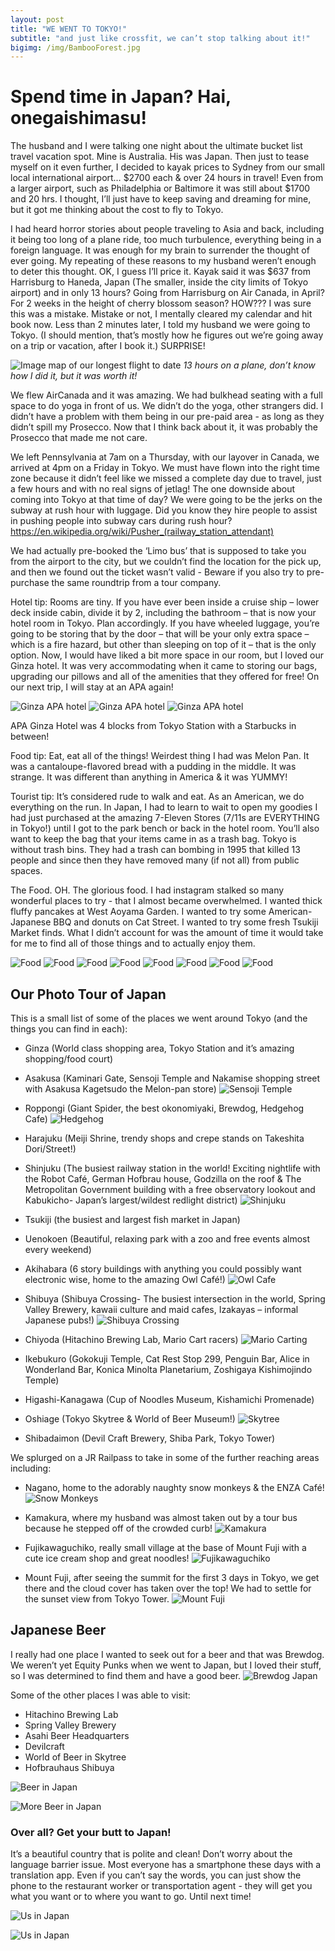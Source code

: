 ```yaml
---
layout: post
title: "WE WENT TO TOKYO!"
subtitle: "and just like crossfit, we can’t stop talking about it!"
bigimg: /img/BambooForest.jpg
---
```


# Spend time in Japan? Hai, onegaishimasu!

The husband and I were talking one night about the ultimate bucket list travel vacation spot.  Mine is Australia. His was Japan. Then just to tease myself on it even further, I decided to kayak prices to Sydney from our small local international airport… $2700 each & over 24 hours in travel! Even from a larger airport, such as Philadelphia or Baltimore it was still about $1700 and 20 hrs. I thought, I’ll just have to keep saving and dreaming for mine, but it got me thinking about the cost to fly to Tokyo. 

I had heard horror stories about people traveling to Asia and back, including it being too long of a plane ride, too much turbulence, everything being in a foreign language.  It was enough for my brain to surrender the thought of ever going.  My repeating of these reasons to my husband weren’t enough to deter this thought. OK, I guess I’ll price it. Kayak said it was $637 from Harrisburg to Haneda, Japan (The smaller, inside the city limits of Tokyo airport) and in only 13 hours? Going from Harrisburg on Air Canada, in April? For 2 weeks in the height of cherry blossom season? HOW???  I was sure this was a mistake. Mistake or not, I mentally cleared my calendar and hit book now. Less than 2 minutes later, I told my husband we were going to Tokyo.  (I should mention, that’s mostly how he figures out we’re going away on a trip or vacation, after I book it.) SURPRISE! 


![Image map of our longest flight to date](https://nicoleabuhakmeh.github.io/img/HarrisburgtoJapan.png)
<i> 13 hours on a plane, don’t know how I did it, but it was worth it!</i>

We flew AirCanada and it was amazing. We had bulkhead seating with a full space to do yoga in front of us. We didn’t do the yoga, other strangers did. I didn’t have a problem with them being in our pre-paid area - as long as they didn’t spill my Prosecco. Now that I think back about it, it was probably the Prosecco that made me not care. 

We left Pennsylvania at 7am on a Thursday, with our layover in Canada, we arrived at 4pm on a Friday in Tokyo. We must have flown into the right time zone because it didn’t feel like we missed a complete day due to travel, just a few hours and with no real signs of jetlag!  The one downside about coming into Tokyo at that time of day? We were going to be the jerks on the subway at rush hour with luggage.  Did you know they hire people to assist in pushing people into subway cars during rush hour? https://en.wikipedia.org/wiki/Pusher_(railway_station_attendant)

We had actually pre-booked the ‘Limo bus’ that is supposed to take you from the airport to the city, but we couldn’t find the location for the pick up, and then we found out the ticket wasn’t valid - Beware if you also try to pre-purchase the same roundtrip from a tour company. 

Hotel tip: Rooms are tiny. If you have ever been inside a cruise ship – lower deck inside cabin, divide it by 2, including the bathroom – that is now your hotel room in Tokyo. Plan accordingly. If you have wheeled luggage, you’re going to be storing that by the door – that will be your only extra space – which is a fire hazard, but other than sleeping on top of it – that is the only option.  Now, I would have liked a bit more space in our room, but I loved our Ginza hotel.  It was very accommodating when it came to storing our bags, upgrading our pillows and all of the amenities that they offered for free!  On our next trip, I will stay at an APA again! 


![Ginza APA hotel](https://nicoleabuhakmeh.github.io/img/HotelJapan1.png)
![Ginza APA hotel](https://nicoleabuhakmeh.github.io/img/HotelJapan3.png)
![Ginza APA hotel](https://nicoleabuhakmeh.github.io/img/HotelJapan2.png)

APA Ginza Hotel was 4 blocks from Tokyo Station with a Starbucks in between!


Food tip: Eat, eat all of the things!  Weirdest thing I had was Melon Pan. It was a cantaloupe-flavored bread with a pudding in the middle. It was strange. It was different than anything in America & it was YUMMY! 
 
Tourist tip:  It’s considered rude to walk and eat.  As an American, we do everything on the run.  In Japan, I had to learn to wait to open my goodies I had just purchased at the amazing 7-Eleven Stores (7/11s are EVERYTHING in Tokyo!) until I got to the park bench or back in the hotel room.  You’ll also want to keep the bag that your items came in as a trash bag.  Tokyo is without trash bins. They had a trash can bombing in 1995 that killed 13 people and since then they have removed many (if not all) from public spaces. 

The Food. OH. The glorious food.  I had instagram stalked so many wonderful places to try - that I almost became overwhelmed. I wanted thick fluffy pancakes at West Aoyama Garden. I wanted to try some American-Japanese BBQ and donuts on Cat Street. I wanted to try some fresh Tsukiji Market finds. What I didn’t account for was the amount of time it would take for me to find all of those things and to actually enjoy them.   

![Food](https://nicoleabuhakmeh.github.io/img/FoodJapan1.jpg)
![Food](https://nicoleabuhakmeh.github.io/img/SweetsJapan1.jpg)
![Food](https://nicoleabuhakmeh.github.io/img/Americanizedfoods.jpg)
![Food](https://nicoleabuhakmeh.github.io/img/Sushibus.jpg)
![Food](https://nicoleabuhakmeh.github.io/img/pancakesandsweets.jpg)
![Food](https://nicoleabuhakmeh.github.io/img/Dessertsjapan.jpg)
![Food](https://nicoleabuhakmeh.github.io/img/Somuchjapanesefood.jpg)
![Food](https://nicoleabuhakmeh.github.io/img/Fishmarketfinds.jpg)



## Our Photo Tour of Japan ##
This is a small list of some of the places we went around Tokyo (and the things you can find in each): 

* Ginza (World class shopping area, Tokyo Station and it’s amazing shopping/food court)

* Asakusa (Kaminari Gate, Sensoji Temple and Nakamise shopping street with Asakusa Kagetsudo the Melon-pan store)
![Sensoji Temple](https://nicoleabuhakmeh.github.io/img/HereinJapan.JPG)

* Roppongi (Giant Spider, the best okonomiyaki, Brewdog, Hedgehog Cafe) 
![Hedgehog](https://nicoleabuhakmeh.github.io/img/Hedgehog.jpg)

* Harajuku (Meiji Shrine, trendy shops and crepe stands on Takeshita Dori/Street!) 

* Shinjuku (The busiest railway station in the world! Exciting nightlife with the Robot Café, German Hofbrau house, Godzilla on the roof & The Metropolitan Government building with a free observatory lookout and Kabukicho- Japan’s largest/wildest redlight district)
![Shinjuku](https://nicoleabuhakmeh.github.io/img/RobotCafe.JPG)

* Tsukiji (the busiest and largest fish market in Japan) 

* Uenokoen (Beautiful, relaxing park with a zoo and free events almost every 
weekend)

* Akihabara (6 story buildings with anything you could possibly want electronic wise, home to the amazing Owl Café!) 
![Owl Cafe](https://nicoleabuhakmeh.github.io/img/OwlMix.JPG)

* Shibuya (Shibuya Crossing- The busiest intersection in the world, Spring Valley Brewery, kawaii culture and maid cafes, Izakayas – informal Japanese pubs!)
![Shibuya Crossing](https://nicoleabuhakmeh.github.io/img/JapanTraffic.jpg)

* Chiyoda (Hitachino Brewing Lab, Mario Cart racers) 
![Mario Carting](https://nicoleabuhakmeh.github.io/img/MarioCartJapan.JPG)

* Ikebukuro (Gokokuji Temple, Cat Rest Stop 299, Penguin Bar, Alice in Wonderland Bar, Konica Minolta Planetarium, Zoshigaya Kishimojindo Temple)

* Higashi-Kanagawa (Cup of Noodles Museum, Kishamichi Promenade)

* Oshiage (Tokyo Skytree & World of Beer Museum!)
![Skytree](https://nicoleabuhakmeh.github.io/img/Skytree.JPG)

* Shibadaimon (Devil Craft Brewery, Shiba Park, Tokyo Tower) 

 
We splurged on a JR Railpass to take in some of the further reaching areas including: 
 
* Nagano, home to the adorably naughty snow monkeys & the ENZA Café! 
![Snow Monkeys](https://nicoleabuhakmeh.github.io/img/SnowMonkeyMix.jpg)

* Kamakura, where my husband was almost taken out by a tour bus because he stepped off of the crowded curb! 
![Kamakura](https://nicoleabuhakmeh.github.io/img/KamakuraMix.JPG)

* Fujikawaguchiko, really small village at the base of Mount Fuji with a cute ice cream shop and great noodles! 
![Fujikawaguchiko](https://nicoleabuhakmeh.github.io/img/FujikawaguchikoMix.JPG)

* Mount Fuji, after seeing the summit for the first 3 days in Tokyo, we get there and the cloud cover has taken over the top! We had to settle for the sunset view from Tokyo Tower. ![Mount Fuji](https://nicoleabuhakmeh.github.io/img/FujiSunset.JPG)


## Japanese Beer ##

I really had one place I wanted to seek out for a beer and that was Brewdog.  We weren’t yet Equity Punks when we went to Japan, but I loved their stuff, so I was determined to find them and have a good beer. 
![Brewdog Japan](https://nicoleabuhakmeh.github.io/img/BrewdogJapan.JPG)

Some of the other places I was able to visit: 
* Hitachino Brewing Lab
* Spring Valley Brewery
* Asahi Beer Headquarters
* Devilcraft
* World of Beer in Skytree
* Hofbrauhaus Shibuya

  

![Beer in Japan](https://nicoleabuhakmeh.github.io/img/BeerMix.jpg) 

![More Beer in Japan](https://nicoleabuhakmeh.github.io/img/Beermix2.jpg) 

  

### Over all?  Get your butt to Japan! ### 

  

It’s a beautiful country that is polite and clean! Don’t worry about the language barrier issue.  Most everyone has a smartphone these days with a translation app. Even if you can’t say the words, you can just show the phone to the restaurant worker or transportation agent - they will get you what you want or to where you want to go.  Until next time!  

  

![Us in Japan](https://nicoleabuhakmeh.github.io/img/CoupleshotsJapan.JPG) 

![Us in Japan](https://nicoleabuhakmeh.github.io/img/CoupleshotsJapan2.jpg) 

